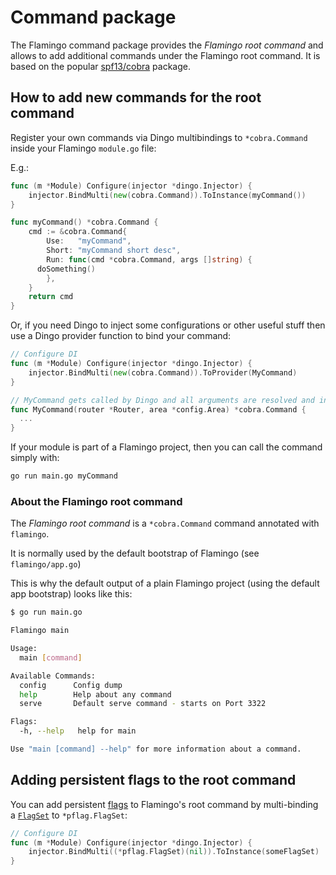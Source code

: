 # Command package

The Flamingo command package provides the *Flamingo root command* and allows to add additional commands under the Flamingo root command.
It is based on the popular [spf13/cobra](https://github.com/spf13/cobra) package.

## How to add new commands for the root command

Register your own commands via Dingo multibindings to `*cobra.Command` inside your Flamingo `module.go` file:

E.g.:
```go
func (m *Module) Configure(injector *dingo.Injector) {
	injector.BindMulti(new(cobra.Command)).ToInstance(myCommand())
}

func myCommand() *cobra.Command {
	cmd := &cobra.Command{
		Use:   "myCommand",
		Short: "myCommand short desc",
		Run: func(cmd *cobra.Command, args []string) {
      doSomething()
		},
	}
	return cmd
}

```

Or, if you need Dingo to inject some configurations or other useful stuff then use a Dingo provider function to bind your command:

```go
// Configure DI
func (m *Module) Configure(injector *dingo.Injector) {
	injector.BindMulti(new(cobra.Command)).ToProvider(MyCommand)
}

// MyCommand gets called by Dingo and all arguments are resolved and injected
func MyCommand(router *Router, area *config.Area) *cobra.Command {
  ... 
}
``` 

If your module is part of a Flamingo project, then you can call the command simply with:

```bash
go run main.go myCommand
```

### About the Flamingo root command

The *Flamingo root command* is a `*cobra.Command` command annotated with `flamingo`.

It is normally used by the default bootstrap of Flamingo (see `flamingo/app.go`)

This is why the default output of a plain Flamingo project (using the default app bootstrap) looks like this:

```sh
$ go run main.go

Flamingo main

Usage:
  main [command]

Available Commands:
  config      Config dump
  help        Help about any command
  serve       Default serve command - starts on Port 3322

Flags:
  -h, --help   help for main

Use "main [command] --help" for more information about a command.
```

## Adding persistent flags to the root command

You can add persistent [flags](https://github.com/spf13/cobra#flags) to Flamingo's root command by multi-binding a 
[`FlagSet`](https://godoc.org/github.com/spf13/pflag#FlagSet) to `*pflag.FlagSet`:

```go
// Configure DI
func (m *Module) Configure(injector *dingo.Injector) {
	injector.BindMulti((*pflag.FlagSet)(nil)).ToInstance(someFlagSet)
}

```


